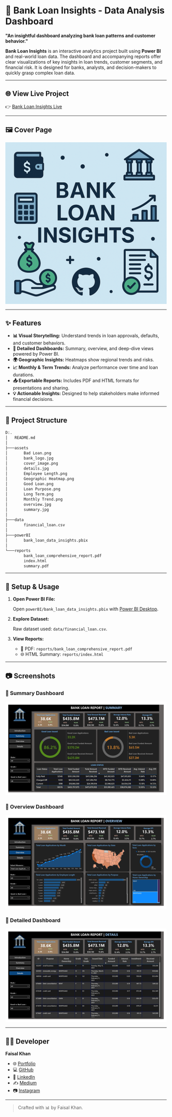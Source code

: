 
# 🏦 Bank Loan Insights - Data Analysis Dashboard

**"An insightful dashboard analyzing bank loan patterns and customer behavior."**

**Bank Loan Insights** is an interactive analytics project built using **Power BI** and real-world loan data. The dashboard and accompanying reports offer clear visualizations of key insights in loan trends, customer segments, and financial risk. It is designed for banks, analysts, and decision-makers to quickly grasp complex loan data.

---

## 🌐 View Live Project

👉 [Bank Loan Insights Live](https://bank-loan-insights.netlify.app)

---

## 🖼️ Cover Page

![Cover Image](./assets/cover_image.png)

---

## ✨ Features

- **📊 Visual Storytelling:** Understand trends in loan approvals, defaults, and customer behaviors.
- **📌 Detailed Dashboards:** Summary, overview, and deep-dive views powered by Power BI.
- **🌍 Geographic Insights:** Heatmaps show regional trends and risks.
- **📈 Monthly & Term Trends:** Analyze performance over time and loan durations.
- **📤 Exportable Reports:** Includes PDF and HTML formats for presentations and sharing.
- **💡 Actionable Insights:** Designed to help stakeholders make informed financial decisions.

---

## 📁 Project Structure

```
D:.
│   README.md
│
├───assets
│       Bad Loan.png
│       bank_logo.jpg
│       cover_image.png
│       details.jpg
│       Employee Length.png
│       Geographic Heatmap.png
│       Good Loan.png
│       Loan Purpose.png
│       Long Term.png
│       Monthly Trend.png
│       overview.jpg
│       summary.jpg
│
├───data
│       financial_loan.csv
│
├───powerBI
│       bank_loan_data_insights.pbix
│
└───reports
        bank_loan_comprehensive_report.pdf
        index.html
        summary.pdf
```

---

## 🧪 Setup & Usage

1. **Open Power BI File:**

   Open `powerBI/bank_loan_data_insights.pbix` with [Power BI Desktop](https://powerbi.microsoft.com/desktop).

2. **Explore Dataset:**

   Raw dataset used: `data/financial_loan.csv`.

3. **View Reports:**

   - 📄 PDF: `reports/bank_loan_comprehensive_report.pdf`
   - 🌐 HTML Summary: `reports/index.html`

---

## 📷 Screenshots

### 🔹 Summary Dashboard
![Summary Dashboard](./assets/summary.jpg)

### 🔹 Overview Dashboard
![Overview Dashboard](./assets/overview.jpg)

### 🔹 Detailed Dashboard
![Detailed Dashboard](./assets/details.jpg)

---

## 👨‍💻 Developer

**Faisal Khan**

- 🌐 [Portfolio](https://khanfaisal.netlify.app)
- 💻 [GitHub](https://github.com/khanfaisal79960)
- 🔗 [LinkedIn](https://www.linkedin.com/in/khanfaisal79960)
- ✍️ [Medium](https://medium.com/@khanfaisal79960)
- 📷 [Instagram](https://instagram.com/mr._perfect_1004)

---

> Crafted with 📊 by Faisal Khan.